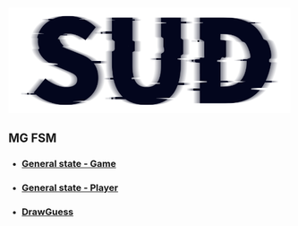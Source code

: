#

![SUD](../../Resource/logo.png)

## MG FSM

- ### [General state - Game](通用状态-游戏.md)

- ### [General state - Player](通用状态-玩家.md)

- ### [DrawGuess](你画我猜.md)
